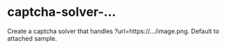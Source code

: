 # captcha-solver-...

Create a captcha solver that handles ?url=https://.../image.png. Default to attached sample.